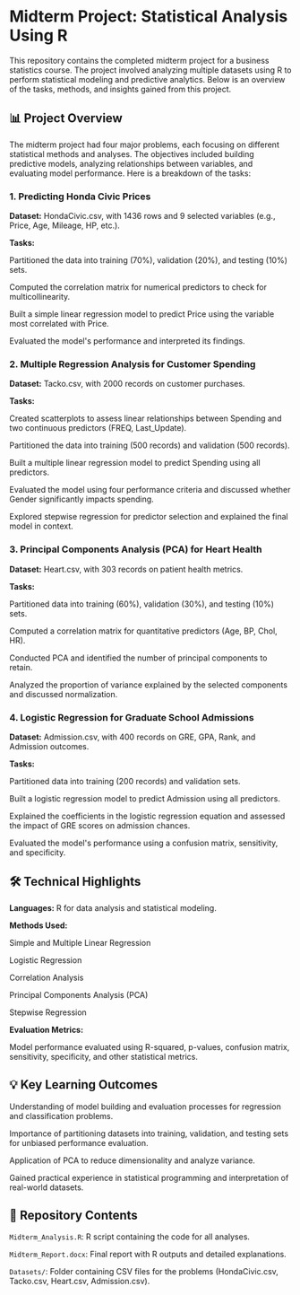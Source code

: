 # Midterm Project: Statistical Analysis Using R
This repository contains the completed midterm project for a business statistics course. The project involved analyzing multiple datasets using R to perform statistical modeling and predictive analytics. Below is an overview of the tasks, methods, and insights gained from this project.

## 📊 Project Overview
The midterm project had four major problems, each focusing on different statistical methods and analyses. The objectives included building predictive models, analyzing relationships between variables, and evaluating model performance. Here is a breakdown of the tasks:
 
### 1. Predicting Honda Civic Prices

**Dataset:** HondaCivic.csv, with 1436 rows and 9 selected variables (e.g., Price, Age, Mileage, HP, etc.).

**Tasks:**

Partitioned the data into training (70%), validation (20%), and testing (10%) sets.

Computed the correlation matrix for numerical predictors to check for multicollinearity.

Built a simple linear regression model to predict Price using the variable most correlated with Price.

Evaluated the model's performance and interpreted its findings.

### 2. Multiple Regression Analysis for Customer Spending

**Dataset:** Tacko.csv, with 2000 records on customer purchases.

**Tasks:**

Created scatterplots to assess linear relationships between Spending and two continuous predictors (FREQ, Last_Update).

Partitioned the data into training (500 records) and validation (500 records).

Built a multiple linear regression model to predict Spending using all predictors.

Evaluated the model using four performance criteria and discussed whether Gender significantly impacts spending.

Explored stepwise regression for predictor selection and explained the final model in context.

### 3. Principal Components Analysis (PCA) for Heart Health

**Dataset:** Heart.csv, with 303 records on patient health metrics.

**Tasks:**

Partitioned data into training (60%), validation (30%), and testing (10%) sets.

Computed a correlation matrix for quantitative predictors (Age, BP, Chol, HR).

Conducted PCA and identified the number of principal components to retain.

Analyzed the proportion of variance explained by the selected components and discussed normalization.

### 4. Logistic Regression for Graduate School Admissions

**Dataset:** Admission.csv, with 400 records on GRE, GPA, Rank, and Admission outcomes.

**Tasks:**

Partitioned data into training (200 records) and validation sets.

Built a logistic regression model to predict Admission using all predictors.

Explained the coefficients in the logistic regression equation and assessed the impact of GRE scores on admission chances.

Evaluated the model's performance using a confusion matrix, sensitivity, and specificity.

## 🛠 Technical Highlights
**Languages:** R for data analysis and statistical modeling.

**Methods Used:**

Simple and Multiple Linear Regression

Logistic Regression

Correlation Analysis

Principal Components Analysis (PCA)

Stepwise Regression

**Evaluation Metrics:**

Model performance evaluated using R-squared, p-values, confusion matrix, sensitivity, specificity, and other statistical metrics.

## 💡 Key Learning Outcomes
Understanding of model building and evaluation processes for regression and classification problems.

Importance of partitioning datasets into training, validation, and testing sets for unbiased performance evaluation.

Application of PCA to reduce dimensionality and analyze variance.

Gained practical experience in statistical programming and interpretation of real-world datasets.

## 📂 Repository Contents
`Midterm_Analysis.R`: R script containing the code for all analyses.

`Midterm_Report.docx`: Final report with R outputs and detailed explanations.

`Datasets/`: Folder containing CSV files for the problems (HondaCivic.csv, Tacko.csv, Heart.csv, Admission.csv).

